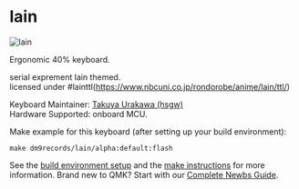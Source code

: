 # lain

![lain](https://i.imgur.com/V0mR1Bg.jpg)

Ergonomic 40% keyboard.

serial exprement lain themed.    
licensed under #lainttl(https://www.nbcuni.co.jp/rondorobe/anime/lain/ttl/)

Keyboard Maintainer: [Takuya Urakawa (hsgw)](https://github.com/hsgw)  
Hardware Supported: onboard MCU.      

Make example for this keyboard (after setting up your build environment):

    make dm9records/lain/alpha:default:flash

See the [build environment setup](https://docs.qmk.fm/#/getting_started_build_tools) and the [make instructions](https://docs.qmk.fm/#/getting_started_make_guide) for more information. Brand new to QMK? Start with our [Complete Newbs Guide](https://docs.qmk.fm/#/newbs).
